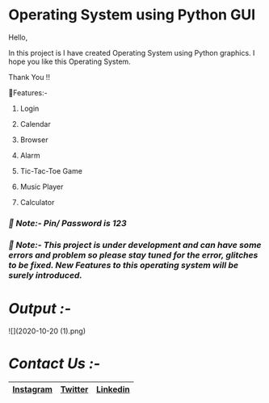 # Operating System using Python GUI
Hello, 

In this project is I have created Operating System using Python graphics. I hope you like this Operating System. 

Thank You !!

📌Features:-

1. Login

2. Calendar

3. Browser

4. Alarm

5. Tic-Tac-Toe Game

6. Music Player

7. Calculator

### *📌 Note:- Pin/ Password is  123*

### *📌 Note:- This project is under development and can have some errors and problem so please stay tuned for the error, glitches to be fixed. New Features to this operating system will be surely introduced.*

# *Output :-*

![](2020-10-20 (1).png)

# *Contact Us :-*


|[Instagram](https://instagram.com/universal_coder)|[Twitter](https://twitter.com/LondheAaryan)|[Linkedin](https://www.linkedin.com/in/aaryan-r-londhe-0a1809179/)|
|-|-|-|
